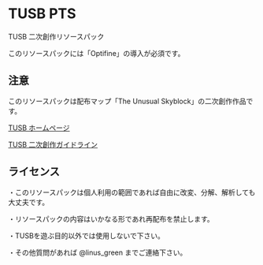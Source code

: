 # TUSB PTS
TUSB 二次創作リソースパック

このリソースパックには「Optifine」の導入が必須です。

## 注意
このリソースパックは配布マップ「The Unusual Skyblock」の二次創作作品です。



[TUSB ホームページ](https://skyblock.jp/)

[TUSB 二次創作ガイドライン](https://skyblock.jp/fanmade-guideline)


## ライセンス
・このリソースパックは個人利用の範囲であれば自由に改変、分解、解析しても大丈夫です。

・リソースパックの内容はいかなる形であれ再配布を禁止します。

・TUSBを遊ぶ目的以外では使用しないで下さい。

・その他質問があれば @linus_green までご連絡下さい。
